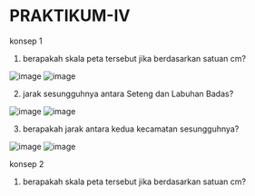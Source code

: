 # PRAKTIKUM-IV

konsep 1

1.  berapakah skala peta tersebut jika berdasarkan satuan cm?

![image](https://user-images.githubusercontent.com/93015185/139667220-2ffea14a-23f4-44e5-a8fa-ad6eb8cc5f2b.png)
![image](https://user-images.githubusercontent.com/93015185/139667306-5b35ed9f-0efe-4462-beb4-0bc3a3860197.png)

2. jarak sesungguhnya antara Seteng dan Labuhan Badas?

![image](https://user-images.githubusercontent.com/93015185/139667435-64806889-3586-4f31-8b2c-dad7d8a1ab35.png)
![image](https://user-images.githubusercontent.com/93015185/139667516-98045c6a-fc29-48d8-ba5e-dbf0ac339032.png)

3. berapakah jarak antara kedua kecamatan sesungguhnya?

![image](https://user-images.githubusercontent.com/93015185/139667659-e7d17e97-f1a0-426b-8215-fdebabbcf1a2.png)
![image](https://user-images.githubusercontent.com/93015185/139667724-277bc4b1-3652-4cea-a6f6-baa9fcf6bd43.png)

konsep 2

1. berapakah skala peta tersebut jika berdasarkan satuan cm?

